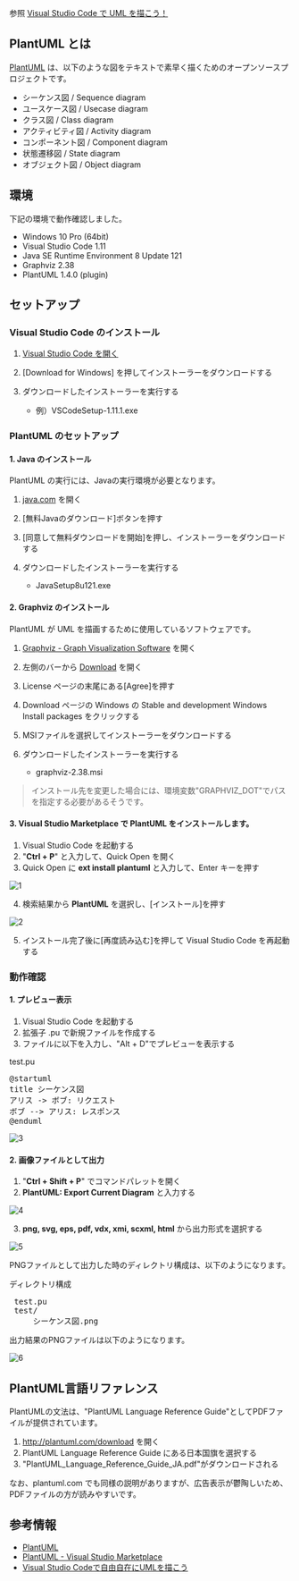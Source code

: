 参照 [Visual Studio Code で UML を描こう！](https://qiita.com/couzie/items/9dedb834c5aff09ea7b2)<br/>

## PlantUML とは

[PlantUML](http://plantuml.com/) は、以下のような図をテキストで素早く描くためのオープンソースプロジェクトです。<br/>

- シーケンス図 / Sequence diagram
- ユースケース図 / Usecase diagram
- クラス図 / Class diagram
- アクティビティ図 / Activity diagram
- コンポーネント図 / Component diagram
- 状態遷移図 / State diagram
- オブジェクト図 / Object diagram

## 環境

下記の環境で動作確認しました。<br/>

- Windows 10 Pro (64bit)
- Visual Studio Code 1.11
- Java SE Runtime Environment 8 Update 121
- Graphviz 2.38
- PlantUML 1.4.0 (plugin)

## セットアップ

### Visual Studio Code のインストール

1. [Visual Studio Code を開く](https://code.visualstudio.com/)
1. [Download for Windows] を押してインストーラーをダウンロードする
1. ダウンロードしたインストーラーを実行する

    - 例）VSCodeSetup-1.11.1.exe

### PlantUML のセットアップ

#### 1. Java のインストール

PlantUML の実行には、Javaの実行環境が必要となります。<br/>

1. [java.com](https://java.com/ja/) を開く
1. [無料Javaのダウンロード]ボタンを押す
1. [同意して無料ダウンロードを開始]を押し、インストーラーをダウンロードする
1. ダウンロードしたインストーラーを実行する

    - JavaSetup8u121.exe

#### 2. Graphviz のインストール

PlantUML が UML を描画するために使用しているソフトウェアです。<br/>

1. [Graphviz - Graph Visualization Software](http://www.graphviz.org/) を開く
1. 左側のバーから [Download](http://www.graphviz.org/Download.php) を開く
1. License ページの末尾にある[Agree]を押す
1. Download ページの Windows の Stable and development Windows Install packages をクリックする
1. MSIファイルを選択してインストーラーをダウンロードする
1. ダウンロードしたインストーラーを実行する

    - graphviz-2.38.msi

> インストール先を変更した場合には、環境変数"GRAPHVIZ_DOT"でパスを指定する必要があるそうです。

#### 3. Visual Studio Marketplace で PlantUML をインストールします。

1. Visual Studio Code を起動する
1. "**Ctrl + P**" と入力して、Quick Open を開く
1. Quick Open に **ext install plantuml** と入力して、Enter キーを押す

![1](https://qiita-user-contents.imgix.net/https%3A%2F%2Fqiita-image-store.s3.amazonaws.com%2F0%2F93531%2Ff30feab7-2d5b-ab03-fa6b-89d70ae8f5e5.png?ixlib=rb-1.2.2&auto=compress%2Cformat&gif-q=60&w=1400&fit=max&s=626ecc141e7b12be3de21f8abefca1cf) <br/>

4. 検索結果から **PlantUML** を選択し、[インストール]を押す

![2](https://qiita-user-contents.imgix.net/https%3A%2F%2Fqiita-image-store.s3.amazonaws.com%2F0%2F93531%2Fff887377-5789-936a-a628-c33149e3b5d6.png?ixlib=rb-1.2.2&auto=compress%2Cformat&gif-q=60&w=1400&fit=max&s=159574494e320b50a82560e087c68957) <br/>

5. インストール完了後に[再度読み込む]を押して Visual Studio Code を再起動する

### 動作確認

#### 1. プレビュー表示

1. Visual Studio Code を起動する
1. 拡張子 .pu で新規ファイルを作成する
1. ファイルに以下を入力し、"Alt + D"でプレビューを表示する

test.pu<br/>
<pre>
@startuml
title シーケンス図
アリス -> ボブ: リクエスト
ボブ --> アリス: レスポンス
@enduml
</pre>

![3](https://qiita-user-contents.imgix.net/https%3A%2F%2Fqiita-image-store.s3.amazonaws.com%2F0%2F93531%2F74a37139-ea56-e725-abc2-885a79c68ed3.png?ixlib=rb-1.2.2&auto=compress%2Cformat&gif-q=60&w=1400&fit=max&s=d5da65aa61d9cfd425acf4c0eaadb52d) <br/>

#### 2. 画像ファイルとして出力

1. "**Ctrl + Shift + P**" でコマンドパレットを開く
1. **PlantUML: Export Current Diagram** と入力する

![4](https://qiita-user-contents.imgix.net/https%3A%2F%2Fqiita-image-store.s3.amazonaws.com%2F0%2F93531%2F5a981d89-5033-26f4-b1ad-b1feaf4a644e.png?ixlib=rb-1.2.2&auto=compress%2Cformat&gif-q=60&w=1400&fit=max&s=fbe9644b5e74100ae16489595ce4f557) <br/>

3. **png, svg, eps, pdf, vdx, xmi, scxml, html** から出力形式を選択する

![5](https://qiita-user-contents.imgix.net/https%3A%2F%2Fqiita-image-store.s3.amazonaws.com%2F0%2F93531%2F543d1d83-7226-27cf-5864-f234b62aca26.png?ixlib=rb-1.2.2&auto=compress%2Cformat&gif-q=60&w=1400&fit=max&s=b72ca07a8d20f64ab3b377782ec80177) <br/>

PNGファイルとして出力した時のディレクトリ構成は、以下のようになります。<br/>

ディレクトリ構成
<pre>
 test.pu
 test/
     シーケンス図.png
</pre>

出力結果のPNGファイルは以下のようになります。<br/>

![6](https://qiita-user-contents.imgix.net/https%3A%2F%2Fqiita-image-store.s3.amazonaws.com%2F0%2F93531%2F213753b8-fb0e-a5de-470e-1c95f3a1db01.png?ixlib=rb-1.2.2&auto=compress%2Cformat&gif-q=60&s=8dbaf5ff24d13173464360522380b106) <br/>

## PlantUML言語リファレンス

PlantUMLの文法は、"PlantUML Language Reference Guide"としてPDFファイルが提供されています。<br/>

1. http://plantuml.com/download を開く
1. PlantUML Language Reference Guide にある日本国旗を選択する
1. "PlantUML_Language_Reference_Guide_JA.pdf"がダウンロードされる

なお、plantuml.com でも同様の説明がありますが、広告表示が鬱陶しいため、PDFファイルの方が読みやすいです。<br/>

## 参考情報

- [PlantUML](http://plantuml.com/)
- [PlantUML - Visual Studio Marketplace](https://marketplace.visualstudio.com/items?itemName=jebbs.plantuml)
- [Visual Studio Codeで自由自在にUMLを描こう](http://blog.okazuki.jp/entry/2016/09/01/215508)
